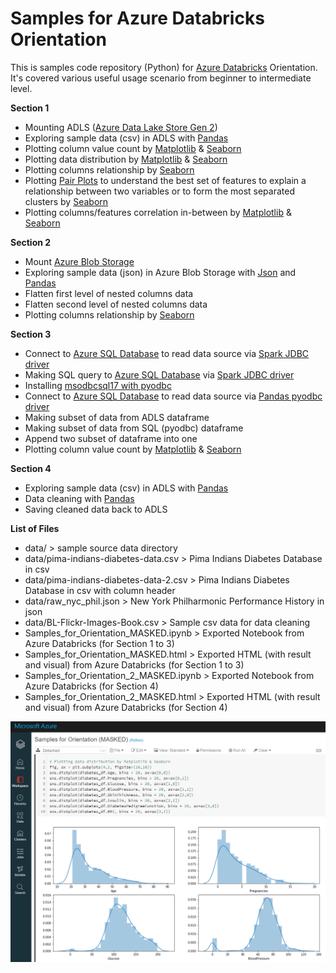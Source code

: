 # Samples for Azure Databricks Orientation

This is samples code repository (Python) for [Azure Databricks](https://docs.microsoft.com/en-us/azure/databricks/scenarios/what-is-azure-databricks) Orientation. It's covered various useful usage scenario from beginner to intermediate level.

**Section 1**
* Mounting ADLS ([Azure Data Lake Store Gen 2](https://docs.microsoft.com/en-us/azure/storage/blobs/data-lake-storage-introduction))
* Exploring sample data (csv) in ADLS with [Pandas](https://pandas.pydata.org/)
* Plotting column value count by [Matplotlib](https://matplotlib.org/) & [Seaborn](https://seaborn.pydata.org/)
* Plotting data distribution by [Matplotlib](https://matplotlib.org/) & [Seaborn](https://seaborn.pydata.org/)
* Plotting columns relationship by [Seaborn](https://seaborn.pydata.org/)
* Plotting [Pair Plots](https://seaborn.pydata.org/generated/seaborn.pairplot.html) to understand the best set of features to explain a relationship between two variables or to form the most separated clusters by [Seaborn](https://seaborn.pydata.org/)
* Plotting columns/features correlation in-between by [Matplotlib](https://matplotlib.org/) & [Seaborn](https://seaborn.pydata.org/)

**Section 2**
* Mount [Azure Blob Storage](https://docs.microsoft.com/en-us/azure/storage/blobs/storage-blobs-introduction)
* Exploring sample data (json) in Azure Blob Storage with [Json](https://docs.python.org/3/library/json.html) and [Pandas](https://pandas.pydata.org/)
* Flatten first level of nested columns data
* Flatten second level of nested columns data
* Plotting columns relationship by [Seaborn](https://seaborn.pydata.org/)

**Section 3**
* Connect to [Azure SQL Database](https://docs.microsoft.com/en-us/azure/azure-sql/database/sql-database-paas-overview) to read data source via [Spark JDBC driver](https://docs.microsoft.com/en-us/azure/databricks/data/data-sources/sql-databases#python-example)
* Making SQL query to [Azure SQL Database](https://docs.microsoft.com/en-us/azure/azure-sql/database/sql-database-paas-overview) via [Spark JDBC driver](https://docs.microsoft.com/en-us/azure/databricks/data/data-sources/sql-databases#python-example)
* Installing [msodbcsql17 with pyodbc](https://docs.microsoft.com/en-us/sql/connect/python/pyodbc/python-sql-driver-pyodbc?view=sql-server-ver15)
* Connect to [Azure SQL Database](https://docs.microsoft.com/en-us/azure/azure-sql/database/sql-database-paas-overview) to read data source via [Pandas pyodbc driver](https://pandas.pydata.org/pandas-docs/stable/reference/api/pandas.read_sql.html)
* Making subset of data from ADLS dataframe
* Making subset of data from SQL (pyodbc) dataframe
* Append two subset of dataframe into one
* Plotting column value count by [Matplotlib](https://matplotlib.org/) & [Seaborn](https://seaborn.pydata.org/)

**Section 4**
* Exploring sample data (csv) in ADLS with [Pandas](https://pandas.pydata.org/)
* Data cleaning with [Pandas](https://pandas.pydata.org/)
* Saving cleaned data back to ADLS

**List of Files**
* data/ > sample source data directory
* data/pima-indians-diabetes-data.csv > Pima Indians Diabetes Database in csv
* data/pima-indians-diabetes-data-2.csv > Pima Indians Diabetes Database in csv with column header
* data/raw_nyc_phil.json > New York Philharmonic Performance History in json
* data/BL-Flickr-Images-Book.csv > Sample csv data for data cleaning
* Samples_for_Orientation_MASKED.ipynb > Exported Notebook from Azure Databricks (for Section 1 to 3)
* Samples_for_Orientation_MASKED.html > Exported HTML (with result and visual) from Azure Databricks (for Section 1 to 3)
* Samples_for_Orientation_2_MASKED.ipynb > Exported Notebook from Azure Databricks (for Section 4)
* Samples_for_Orientation_2_MASKED.html > Exported HTML (with result and visual) from Azure Databricks (for Section 4)

![capture1](https://github.com/easonlai/Samples_for_Azure_Databricks_Orientation/blob/main/git-images/capture1.PNG)






